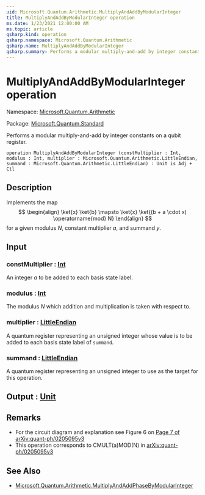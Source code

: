 ```yaml
---
uid: Microsoft.Quantum.Arithmetic.MultiplyAndAddByModularInteger
title: MultiplyAndAddByModularInteger operation
ms.date: 1/23/2021 12:00:00 AM
ms.topic: article
qsharp.kind: operation
qsharp.namespace: Microsoft.Quantum.Arithmetic
qsharp.name: MultiplyAndAddByModularInteger
qsharp.summary: Performs a modular multiply-and-add by integer constants on a qubit register.
---
```


# MultiplyAndAddByModularInteger operation

Namespace: [Microsoft.Quantum.Arithmetic](xref:Microsoft.Quantum.Arithmetic)

Package: [Microsoft.Quantum.Standard](https://nuget.org/packages/Microsoft.Quantum.Standard)


Performs a modular multiply-and-add by integer constants on a qubit register.

```qsharp
operation MultiplyAndAddByModularInteger (constMultiplier : Int, modulus : Int, multiplier : Microsoft.Quantum.Arithmetic.LittleEndian, summand : Microsoft.Quantum.Arithmetic.LittleEndian) : Unit is Adj + Ctl
```


## Description

Implements the map$$\begin{align}\ket{x} \ket{b} \mapsto \ket{x} \ket{(b + a \cdot x) \operatorname{mod} N}\end{align}$$for a given modulus $N$, constant multiplier $a$, and summand $y$.

## Input

### constMultiplier : [Int](xref:microsoft.quantum.lang-ref.int)

An integer $a$ to be added to each basis state label.


### modulus : [Int](xref:microsoft.quantum.lang-ref.int)

The modulus $N$ which addition and multiplication is taken with respect to.


### multiplier : [LittleEndian](xref:Microsoft.Quantum.Arithmetic.LittleEndian)

A quantum register representing an unsigned integer whose value is tobe added to each basis state label of `summand`.


### summand : [LittleEndian](xref:Microsoft.Quantum.Arithmetic.LittleEndian)

A quantum register representing an unsigned integer to use as the targetfor this operation.



## Output : [Unit](xref:microsoft.quantum.lang-ref.unit)



## Remarks

- For the circuit diagram and explanation see Figure 6 on [Page 7  of arXiv:quant-ph/0205095v3](https://arxiv.org/pdf/quant-ph/0205095v3.pdf#page=7)- This operation corresponds to CMULT(a)MOD(N) in  [arXiv:quant-ph/0205095v3](https://arxiv.org/pdf/quant-ph/0205095v3.pdf)

## See Also

- [Microsoft.Quantum.Arithmetic.MultiplyAndAddPhaseByModularInteger](xref:Microsoft.Quantum.Arithmetic.MultiplyAndAddPhaseByModularInteger)